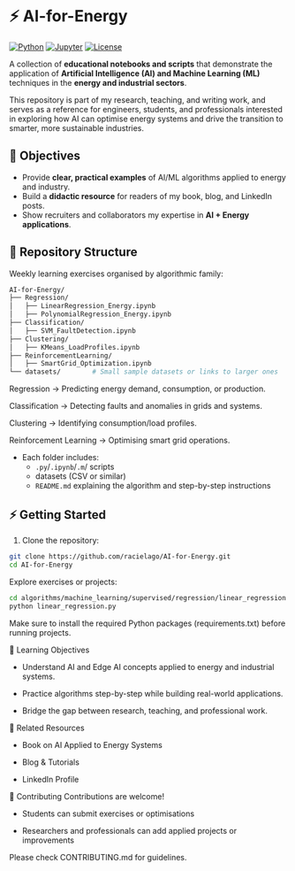 # ⚡ AI-for-Energy

[![Python](https://img.shields.io/badge/Python-3.9+-blue.svg)](https://www.python.org/)
[![Jupyter](https://img.shields.io/badge/Jupyter-Notebook-orange.svg)](https://jupyter.org/)
[![License](https://img.shields.io/badge/License-MIT-green.svg)](LICENSE)

A collection of **educational notebooks and scripts** that demonstrate the application of **Artificial Intelligence (AI) and Machine Learning (ML)** techniques in the **energy and industrial sectors**.  

This repository is part of my research, teaching, and writing work, and serves as a reference for engineers, students, and professionals interested in exploring how AI can optimise energy systems and drive the transition to smarter, more sustainable industries. 

## 📌 Objectives

- Provide **clear, practical examples** of AI/ML algorithms applied to energy and industry.  
- Build a **didactic resource** for readers of my book, blog, and LinkedIn posts.  
- Show recruiters and collaborators my expertise in **AI + Energy applications**.

## 📂 Repository Structure

Weekly learning exercises organised by algorithmic family:

```bash
AI-for-Energy/
├── Regression/
│   ├── LinearRegression_Energy.ipynb
│   ├── PolynomialRegression_Energy.ipynb
├── Classification/
│   ├── SVM_FaultDetection.ipynb
├── Clustering/
│   ├── KMeans_LoadProfiles.ipynb
├── ReinforcementLearning/
│   ├── SmartGrid_Optimization.ipynb
└── datasets/        # Small sample datasets or links to larger ones
```
<p>Regression → Predicting energy demand, consumption, or production.</p>
<p>Classification → Detecting faults and anomalies in grids and systems.</p>
<p>Clustering → Identifying consumption/load profiles.</p>
<p>Reinforcement Learning → Optimising smart grid operations.</p>

<!-- ### 1. Algorithms & Exercises

algorithms/
├── machine_learning/
│ ├── supervised/
│ │ ├── regression/
│ │ │ ├── linear_regression/
│ │ │ │ ├── linear_regression.py
│ │ │ │ ├── dataset.csv
│ │ │ │ └── README.md
│ │ └── classification/
│ ├── unsupervised/
│ └── ensemble_methods/
├── deep_learning/
└── edge_ai/ -->

- Each folder includes:
  - `.py`/`.ipynb`/`.m`/  scripts
  - datasets (CSV or similar)
  - `README.md` explaining the algorithm and step-by-step instructions

## ⚡ Getting Started

1. Clone the repository:

```bash
git clone https://github.com/racielago/AI-for-Energy.git
cd AI-for-Energy
```

Explore exercises or projects:
```bash
cd algorithms/machine_learning/supervised/regression/linear_regression
python linear_regression.py
```
Make sure to install the required Python packages (requirements.txt) before running projects.

🎯 Learning Objectives
- Understand AI and Edge AI concepts applied to energy and industrial systems.

- Practice algorithms step-by-step while building real-world applications.

- Bridge the gap between research, teaching, and professional work.

🔗 Related Resources
- Book on AI Applied to Energy Systems

- Blog & Tutorials

- LinkedIn Profile

🙌 Contributing
Contributions are welcome!

- Students can submit exercises or optimisations

- Researchers and professionals can add applied projects or improvements

Please check CONTRIBUTING.md for guidelines.

